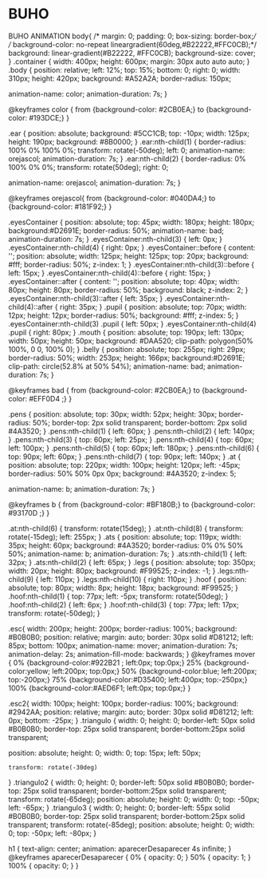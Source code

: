 # BUHO
BUHO ANIMATION
body{
 /* margin: 0;
  padding: 0;
  box-sizing: border-box;*/
/*  background-color: no-repeat lineargradient(60deg,#B22222,#FFC0CB);*/
   background: linear-gradient(#B22222, #FFC0CB);
  background-size: cover;
}
.container 
{
  width: 400px;
  height: 600px;
  margin: 30px auto auto auto;
}
.body
{
  position: relative;
  left: 12%;
  top: 15%;
  bottom: 0;
  right: 0;
  width: 310px;
  height: 420px;
  background: #A52A2A;
  border-radius: 150px;
  
animation-name: color;
  animation-duration: 7s;
}

@keyframes color {
  from {background-color: #2CB0EA;}
  to {background-color: #193DCE;}
}

.ear
{
  position: absolute;
  background: #5CC1CB;
  top: -10px;
  width: 125px;
  height: 190px;
  background: #8B0000;
}
.ear:nth-child(1)
{
  border-radius: 100% 0% 100% 0%;
  transform: rotate(-50deg);
  left: 0;
  animation-name: orejascol;
  animation-duration: 7s;
}
.ear:nth-child(2)
{
  border-radius: 0% 100% 0% 0%;
  transform: rotate(50deg);
  right: 0;
  
  animation-name: orejascol;
  animation-duration: 7s;
}

@keyframes orejascol{
  from {background-color: #040DA4;}
  to {background-color: #181F92;}
}

.eyesContainer
{
  position: absolute;
  top: 45px;
  width: 180px;
  height: 180px;
  background:#D2691E;
  border-radius: 50%;
animation-name: bad;
  animation-duration: 7s;
}
.eyesContainer:nth-child(3)
{
  left: 0px;
}
.eyesContainer:nth-child(4)
{
  right: 0px;
}
.eyesContainer::before
{
  content: '';
  position: absolute;
  width: 125px;
  height: 125px;
  top: 20px;
  background: #fff;
  border-radius: 50%;
  z-index: 1;
}
.eyesContainer:nth-child(3)::before
{
  left: 15px;
}
.eyesContainer:nth-child(4)::before
{
  right: 15px;
}
.eyesContainer::after
{
  content: '';
  position: absolute;
  top: 40px;
  width: 80px;
  height: 80px;
  border-radius: 50%;
  background: black;
  z-index: 2;
}
.eyesContainer:nth-child(3)::after
{
  left: 35px;
}
.eyesContainer:nth-child(4)::after
{
  right: 35px;
}
.pupil
{
  position: absolute;
  top: 70px;
  width: 12px;
  height: 12px;
  border-radius: 50%;
  background: #fff;
  z-index: 5;
}
.eyesContainer:nth-child(3) .pupil
{
  left: 50px;
}
.eyesContainer:nth-child(4) .pupil
{
  right: 80px;
}
.mouth
{
  position: absolute;
  top: 190px;
  left: 130px;
  width: 50px;
  height: 50px;
  background: #DAA520;
  clip-path: polygon(50% 100%, 0 0, 100% 0);
}
.belly
{
  position: absolute;
  top: 255px;
  right: 29px;
  border-radius: 50%;
  width: 253px;
  height: 166px;
  background:#D2691E;
  clip-path: circle(52.8% at 50% 54%);
  animation-name: bad;
  animation-duration: 7s;
}

@keyframes bad {
  from {background-color: #2CB0EA;}
  to {background-color: #EFF0D4 ;}
}

.pens
{
  position: absolute;
  top: 30px;
  width: 52px;
  height: 30px;
  border-radius: 50%;
  border-top: 2px solid transparent;
  border-bottom: 2px solid #4A3520;
}
.pens:nth-child(1)
{
  left: 60px;
}
.pens:nth-child(2)
{
  left: 140px;
}
.pens:nth-child(3)
{
  top: 60px;
  left: 25px;
}
.pens:nth-child(4)
{
  top: 60px;
  left: 100px;
}
.pens:nth-child(5)
{
  top: 60px;
  left: 180px;
}
.pens:nth-child(6)
{
  top: 90px;
  left: 60px;
}
.pens:nth-child(7)
{
  top: 90px;
  left: 140px;
}
.at {
  position: absolute;
  top: 220px;
  width: 100px;
  height: 120px;
  left: -45px;
  border-radius: 50% 50% 0px 0px;
  background: #4A3520;
  z-index: 5;
    

animation-name: b;
  animation-duration: 7s;
}

@keyframes b {
  from {background-color: #BF180B;}
  to {background-color: #93170D ;}
}

.at:nth-child(6)
{
  transform: rotate(15deg);
}
.at:nth-child(8)
{
  transform: rotate(-15deg);
  left: 255px;
}
.ats
{
  position: absolute;
  top: 119px;
  width: 35px;
  height: 60px;
  background: #4A3520;
  border-radius: 0% 0% 50% 50%;
animation-name: b;
  animation-duration: 7s;
}
.ats:nth-child(1)
{
  left: 32px;
}
.ats:nth-child(2)
{
  left: 65px;
}
.legs 
{
  position: absolute;
  top: 350px;
  width: 20px;
  height: 80px;
  background: #F99525;
  z-index: -1;
}
.legs:nth-child(9)
{
  left: 110px;
}
.legs:nth-child(10)
{
  right: 110px;
}
.hoof
{
  position: absolute;
  top: 80px;
  width: 8px;
  height: 18px;
  background: #F99525;
}
.hoof:nth-child(1)
{
  top: 77px;
  left: -5px;
  transform: rotate(50deg);
}
.hoof:nth-child(2)
{
  left: 6px;
}
.hoof:nth-child(3)
{
  top: 77px;
  left: 17px;
  transform: rotate(-50deg);
}

.esc{
  width: 200px;
  height: 200px;
  border-radius: 100%;
  background: #B0B0B0;
  position: relative;
  margin: auto;
  border: 30px solid #D81212;
  left: 85px;
  bottom: 100px;
animation-name: mover;
  animation-duration: 7s;
  animation-delay: 2s;
  animation-fill-mode: backwards;
}
@keyframes mover {
  0%   {background-color:#922B21 ; left:0px; top:0px;}
  25%  {background-color:yellow; left:200px; top:0px;}
  50%  {background-color:blue; left:200px; top:-200px;}
  75%  {background-color:#D35400; left:400px; top:-250px;}
  100% {background-color:#AED6F1; left:0px; top:0px;}
}
 


.esc2{
  width: 100px;
  height: 100px;
  border-radius: 100%;
  background: #2942AA;
  position: relative;
  margin: auto;
  border: 30px solid #D81212;
  left: 0px;
  bottom: -25px;
}
.triangulo {
     width: 0; 
     height: 0; 
     border-left: 50px solid #B0B0B0;
     border-top: 25px solid transparent;
     border-bottom:25px solid transparent; 
    
  position: absolute;
    height: 0;
    width: 0;
    top: 15px;
    left: 50px; 
  
    transform: rotate(-30deg)
}
.triangulo2 {
     width: 0; 
     height: 0; 
     border-left: 50px solid #B0B0B0;
     border-top: 25px solid transparent;
     border-bottom:25px solid transparent; 
  transform: rotate(-65deg);
  position: absolute;
    height: 0;
    width: 0;
    top: -50px;
    left: -65px; 
}
.triangulo3 {
     width: 0; 
     height: 0; 
     border-left: 55px solid #B0B0B0;
     border-top: 25px solid transparent;
     border-bottom:25px solid transparent; 
  transform: rotate(-85deg);
  position: absolute;
    height: 0;
    width: 0;
    top: -50px;
    left: -80px; 
}

h1 {
  text-align: center;
  animation: aparecerDesaparecer 4s infinite;
}
@keyframes aparecerDesaparecer {
        0% { opacity: 0; }
        50% { opacity: 1; }
        100% { opacity: 0; }
}
